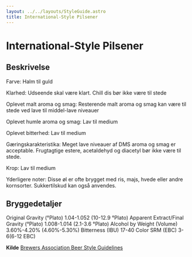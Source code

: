 ```yaml
---
layout: ../../layouts/StyleGuide.astro
title: International-Style Pilsener
---
```

# International-Style Pilsener

## Beskrivelse
Farve: Halm til guld

Klarhed: Udseende skal være klart. Chill dis bør ikke være til stede

Oplevet malt aroma og smag: Resterende malt aroma og smag kan være til stede ved lave til middel-lave niveauer

Oplevet humle aroma og smag: Lav til medium

Oplevet bitterhed: Lav til medium

Gæringskarakteristika: Meget lave niveauer af DMS aroma og smag er acceptable. Frugtagtige estere, acetaldehyd og diacetyl bør ikke være til stede.

Krop: Lav til medium

Yderligere noter: Disse øl er ofte brygget med ris, majs, hvede eller andre kornsorter. Sukkertilskud kan også anvendes.




## Bryggedetaljer
Original Gravity (°Plato) 1.04-1.052 (10-12.9 °Plato)
Apparent Extract/Final Gravity (°Plato) 1.008-1.014 (2.1-3.6 °Plato)
Alcohol by Weight (Volume) 3.60%-4.20% (4.60%-5.30%)
Bitterness (IBU) 17-40
Color SRM (EBC) 3-6(6-12 EBC)					



**Kilde**
[Brewers Association Beer Style Guidelines](https://www.brewersassociation.org/)
